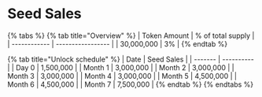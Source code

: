 # Seed Sales

{% tabs %}
{% tab title="Overview" %}
| Token Amount | % of total supply |
| ------------ | ----------------- |
| 30,000,000   | 3%                |
{% endtab %}

{% tab title="Unlock schedule" %}
| Date    | Seed Sales |
| ------- | ---------- |
| Day 0   | 1,500,000  |
| Month 1 | 3,000,000  |
| Month 2 | 3,000,000  |
| Month 3 | 3,000,000  |
| Month 4 | 3,000,000  |
| Month 5 | 4,500,000  |
| Month 6 | 4,500,000  |
| Month 7 | 7,500,000  |
{% endtab %}
{% endtabs %}
